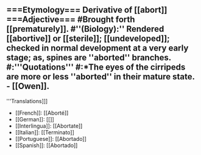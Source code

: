 ===Etymology===
Derivative of [[abort]]
===Adjective===
#Brought forth [[prematurely]].
#''(Biology):'' Rendered [[abortive]] or [[sterile]]; [[undeveloped]]; checked in normal development at a very early stage; as, spines are ''aborted'' branches.
#:'''Quotations'''
#:*The eyes of the cirripeds are more or less ''aborted'' in their mature state. - [[Owen]].
----
'''Translations]]]
* [[French]]: [[Aborté]]
* [[German]]: [[]]
* [[Interlingua]]: [[Abortate]]
* [[Italian]]: [[Terminato]]
* [[Portuguese]]: [[Abortado]]
* [[Spanish]]: [[Abortado]]